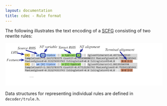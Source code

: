 ```yaml
---
layout: documentation
title: cdec - Rule format
---
```


The following illustrates the text encoding of a [SCFG](/concepts/scfgs.html) consisting of two rewrite rules:

![Rule format](/img/rulefile.png)

Data structures for representing individual rules are defined in `decoder/trule.h`.

